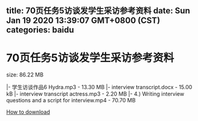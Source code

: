 
title: 70页任务5访谈发学生采访参考资料
date: Sun Jan 19 2020 13:39:07 GMT+0800 (CST)    
categories: baidu
---

# 70页任务5访谈发学生采访参考资料
size: 86.22 MB
 
 
|- 学生访谈作品6 Hydra.mp3 - 13.30 MB
|- interview transcript.docx - 15.00 kB
|- interview transcript actress.mp3 - 2.20 MB
|- 4.) Writing interview questions and a script for interview.mp4 - 70.70 MB

[How to download](https://bpcam.bemobtrk.com/go/2ceec3aa-1ca2-46d6-b9ff-aaa5c184517c?jno=2749)